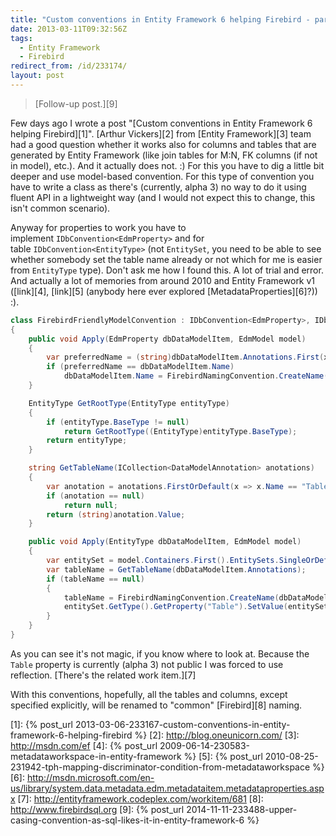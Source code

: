 ```yaml
---
title: "Custom conventions in Entity Framework 6 helping Firebird - part 2"
date: 2013-03-11T09:32:56Z
tags:
  - Entity Framework
  - Firebird
redirect_from: /id/233174/
layout: post
---
```

> [Follow-up post.][9]

Few days ago I wrote a post "[Custom conventions in Entity Framework 6 helping Firebird][1]". [Arthur Vickers][2] from [Entity Framework][3] team had a good question whether it works also for columns and tables that are generated by Entity Framework (like join tables for M:N, FK columns (if not in model), etc.). And it actually does not. :) For this you have to dig a little bit deeper and use model-based convention. For this type of convention you have to write a class as there's (currently, alpha 3) no way to do it using fluent API in a lightweight way (and I would not expect this to change, this isn't common scenario).

<!-- excerpt -->

Anyway for properties to work you have to implement `IDbConvention<EdmProperty>` and for table `IDbConvention<EntityType>` (not `EntitySet`, you need to be able to see whether somebody set the table name already or not which for me is easier from `EntityType` type). Don't ask me how I found this. A lot of trial and error. And actually a lot of memories from around 2010 and Entity Framework v1 ([link][4], [link][5] (anybody here ever explored [MetadataProperties][6]?)) :).

```csharp
class FirebirdFriendlyModelConvention : IDbConvention<EdmProperty>, IDbConvention<EntityType>
{
	public void Apply(EdmProperty dbDataModelItem, EdmModel model)
	{
		var preferredName = (string)dbDataModelItem.Annotations.First(x => x.Name == "PreferredName").Value;
		if (preferredName == dbDataModelItem.Name)
			dbDataModelItem.Name = FirebirdNamingConvention.CreateName(dbDataModelItem.Name);
	}

	EntityType GetRootType(EntityType entityType)
	{
		if (entityType.BaseType != null)
			return GetRootType((EntityType)entityType.BaseType);
		return entityType;
	}

	string GetTableName(ICollection<DataModelAnnotation> anotations)
	{
		var anotation = anotations.FirstOrDefault(x => x.Name == "TableName");
		if (anotation == null)
			return null;
		return (string)anotation.Value;
	}

	public void Apply(EntityType dbDataModelItem, EdmModel model)
	{
		var entitySet = model.Containers.First().EntitySets.SingleOrDefault(e => e.ElementType == GetRootType(dbDataModelItem));
		var tableName = GetTableName(dbDataModelItem.Annotations);
		if (tableName == null)
		{
			tableName = FirebirdNamingConvention.CreateName(dbDataModelItem.Name);
			entitySet.GetType().GetProperty("Table").SetValue(entitySet, tableName);
		}
	}
}
```

As you can see it's not magic, if you know where to look at. Because the `Table` property is currently (alpha 3) not public I was forced to use reflection. [There's the related work item.][7]

With this conventions, hopefully, all the tables and columns, except specified explicitly, will be renamed to "common" [Firebird][8] naming.

[1]: {% post_url 2013-03-06-233167-custom-conventions-in-entity-framework-6-helping-firebird %}
[2]: http://blog.oneunicorn.com/
[3]: http://msdn.com/ef
[4]: {% post_url 2009-06-14-230583-metadataworkspace-in-entity-framework %}
[5]: {% post_url 2010-08-25-231942-tph-mapping-discriminator-condition-from-metadataworkspace %}
[6]: http://msdn.microsoft.com/en-us/library/system.data.metadata.edm.metadataitem.metadataproperties.aspx
[7]: http://entityframework.codeplex.com/workitem/681
[8]: http://www.firebirdsql.org
[9]: {% post_url 2014-11-11-233488-upper-casing-convention-as-sql-likes-it-in-entity-framework-6 %}